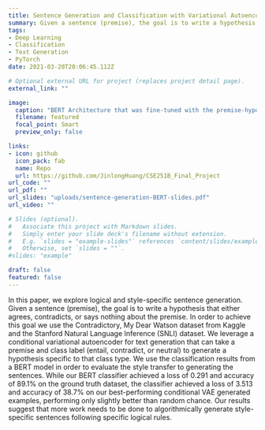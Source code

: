 ```yaml
---
title: Sentence Generation and Classification with Variational Autoencoder and BERT
summary: Given a sentence (premise), the goal is to write a hypothesis that either agrees, contradicts, or says nothing about the premise. A conditional variational autoencoder uses a premise and class label to generate a hypothesis specific to that class type. Then, a BERT model is used to classify the results in order to evaluate the style transfer to generating the sentences. 
tags:
- Deep Learning
- Classification
- Text Generation
- PyTorch
date: 2021-03-20T20:06:45.112Z

# Optional external URL for project (replaces project detail page).
external_link: ""

image:
  caption: "BERT Architecture that was fine-tuned with the premise-hypothesis pairs (rather than the question-paragraph) pairs shown here. C is the ’Next Sentence Prediction’ which represents a classification for our hypothesis. Figure from (Devlin 2018)."
  filename: featured
  focal_point: Smart
  preview_only: false

links:
- icon: github
  icon_pack: fab
  name: Repo
  url: https://github.com/JinlongHuang/CSE251B_Final_Project
url_code: ""
url_pdf: ""
url_slides: "uploads/sentence-generation-BERT-slides.pdf"
url_video: ""

# Slides (optional).
#   Associate this project with Markdown slides.
#   Simply enter your slide deck's filename without extension.
#   E.g. `slides = "example-slides"` references `content/slides/example-slides.md`.
#   Otherwise, set `slides = ""`.
#slides: "example"

draft: false
featured: false
---
```


In this paper, we explore logical and style-specific sentence generation. Given a
sentence (premise), the goal is to write a hypothesis that either agrees, contradicts, or says nothing about the premise. In order to achieve this goal we use the Contradictory, My Dear Watson dataset from Kaggle and the Stanford Natural Language Inference (SNLI) dataset. We leverage a conditional variational autoencoder for text generation that can take a premise and class label (entail, contradict, or neutral) to generate a hypothesis specific to that class type. We use the classification results from a BERT model in order to evaluate the style transfer to generating the sentences. While our BERT classifier achieved a loss of 0.291 and accuracy of 89.1% on the ground truth dataset, the classifier achieved a loss of 3.513 and accuracy of 38.7% on our best-performing conditional VAE generated examples, performing only slightly better than random chance. Our results suggest that more work needs to be done to algorithmically generate style-specific sentences following specific logical rules.

